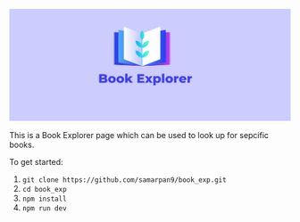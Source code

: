 ![PROMO IMAGE](https://github.com/samarpan9/book_exp/blob/develop/src/readme_placeholder.png)

This is a Book Explorer page which can be used to look up for sepcific books.

To get started: 

1. `git clone https://github.com/samarpan9/book_exp.git`
2. `cd book_exp`
3. `npm install`
4. `npm run dev`
